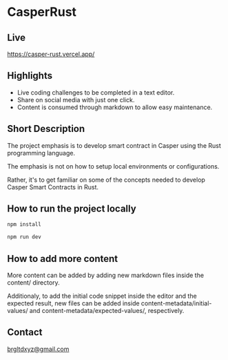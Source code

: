 # CasperRust

## Live

https://casper-rust.vercel.app/

## Highlights

- Live coding challenges to be completed in a text editor.
- Share on social media with just one click.
- Content is consumed through markdown to allow easy maintenance.

## Short Description

The project emphasis is to develop smart contract in Casper using the Rust programming language.

The emphasis is not on how to setup local environments or configurations.

Rather, it's to get familiar on some of the concepts needed to develop Casper Smart Contracts in Rust.

## How to run the project locally

```bash
npm install

npm run dev
```

## How to add more content

More content can be added by adding new markdown files inside the content/ directory.

Additionaly, to add the initial code snippet inside the editor and the expected result, new files can be added inside content-metadata/initial-values/ and content-metadata/expected-values/, respectively.

## Contact

brgltdxyz@gmail.com
